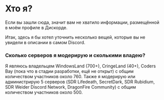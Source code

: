 # Хто я?

Если вы зашли сюда, значит вам не хватило информации, размещённой в моём профиле в Дискорде.

Итак, здесь я бы хотел уточнить несколько вещей, которые вы не увидели в описании в самом Discord.

### Сколько серверов я модерирую и сколькими владею?

Я являюсь владельцем WindowsLand (700+), CringeLand (40+), Coders Bay (пока что в стадии разработки, ещё не открыт) с общим количеством участников около 760.
Также я модерирую или администрирую 5 серверов (SDR Lifedeath, SecretDark, SDR Rubidium, SDR Weider Discord Network, DragonFire Community) с общим количеством участников около 500.

